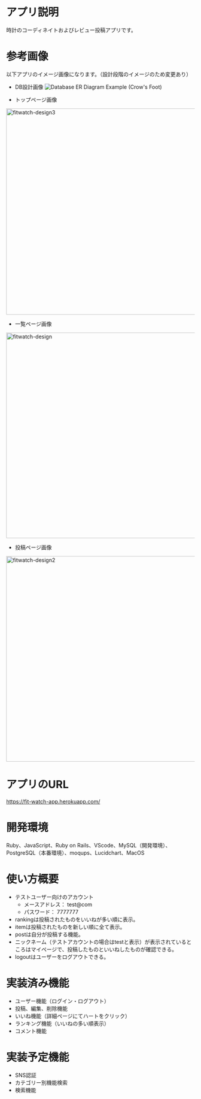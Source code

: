 # アプリ説明
時計のコーディネイトおよびレビュー投稿アプリです。


# 参考画像
以下アプリのイメージ画像になります。（設計段階のイメージのため変更あり）

- DB設計画像
![Database ER Diagram Example (Crow's Foot)](https://user-images.githubusercontent.com/49112822/65482771-0da79e80-ded5-11e9-8af5-87e4f4392a84.jpeg)

- トップページ画像
<img width="551" alt="fitwatch-design3" src="https://user-images.githubusercontent.com/49112822/65421229-329d0280-de3e-11e9-867c-f98583f5faf7.png">

- 一覧ページ画像
<img width="549" alt="fitwatch-design" src="https://user-images.githubusercontent.com/49112822/65421631-2b2a2900-de3f-11e9-881a-8476ffb08b33.png">

- 投稿ページ画像
<img width="549" alt="fitwatch-design2" src="https://user-images.githubusercontent.com/49112822/65421651-3bda9f00-de3f-11e9-88d1-775ebafbbe4c.png">

# アプリのURL
https://fit-watch-app.herokuapp.com/


# 開発環境
Ruby、JavaScript、Ruby on Rails、VScode、MySQL（開発環境）、PostgreSQL（本番環境）、moqups、Lucidchart、MacOS


# 使い方概要
- テストユーザー向けのアカウント
  - メースアドレス： test@com
  - パスワード： 7777777
- rankingは投稿されたものをいいねが多い順に表示。
- itemは投稿されたものを新しい順に全て表示。
- postは自分が投稿する機能。
- ニックネーム（テストアカウントの場合はtestと表示）が表示されているところはマイページで、投稿したものといいねしたものが確認できる。
- logoutはユーザーをログアウトできる。


# 実装済み機能
- ユーザー機能（ログイン・ログアウト）
- 投稿、編集、削除機能
- いいね機能（詳細ページにてハートをクリック）
- ランキング機能（いいねの多い順表示）
- コメント機能


# 実装予定機能
- SNS認証
- カテゴリー別機能検索
- 検索機能



